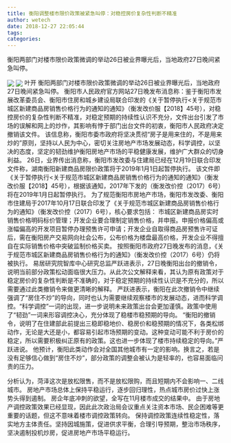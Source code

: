 ```yaml
---
title: 衡阳调整楼市限价政策被紧急叫停：对稳控房价复杂性判断不精准
author: wetech
date: 2018-12-27 22:05:44
tags: 
categories: 
---
```

衡阳两部门对楼市限价政策微调的举动26日被业界曝光后，当地政府27日晚间紧急叫停。
<!-- more -->
<img align="center" border="0" src="https://imgcdn.yicai.com/uppics/images/2018/12/70341d42c82cd03d0489c72ba50e5738.jpg" />
<img align="center" border="0" src="https://imgcdn.yicai.com/uppics/images/2018/12/b705ced006ec65331466801851725128.jpg" />
叶开
衡阳两部门对楼市限价政策微调的举动26日被业界曝光后，当地政府27日晚间紧急叫停。
衡阳市人民政府官方网站27日晚发布消息称：鉴于衡阳市发展改革委员会、衡阳市住房和城乡建设局联合印发的《关于暂停执行<关于规范市城区新建商品房销售价格行为的通知的通知》（衡发改价服【2018】45号），对稳控房价的复杂性判断不精准，对稳定预期的持续性认识不充分，文件出台引发了市场的误解和网上的炒作，其影响有悖于部门出台文件的初衷，衡阳市人民政府决定撤销该文件。
该信息称，衡阳市委市政府将坚决贯彻“房子是用来住的，不是用来炒的”原则，坚持以人民为中心，密切关注房地产市场发展动态，科学调控，以坚决的态度，坚定的韧劲维护衡阳房地产市场的平稳健康发展，维护广大群众的切身利益。
26日，业界传出消息称，衡阳市发改委与住建局已经在12月19日联合印发文件称，湖南衡阳新建商品房限价政策将于2019年1月1日起暂停执行。
该文件即《关于暂停执行<关于规范市城区新建商品房销售价格行为的通知的通知》（衡发改价服【2018】45号），根据该通知，2017年下发的（衡发改价控（2017）6号）将在2019年1月日起暂停执行。
为了规范衡阳市房地产市场，衡阳市发改委、衡阳市住建局于2017年10月17日联合印发了《关于规范市城区新建商品房销售价格行为的通知》（衡发改价控（2017）6号），核心要求包括：
市城区新建商品房实时销售价格明码标价管理；开发企业要合理制定销售价格，并申报。申报价格偏高或涨幅偏高的开发项目暂停办理预售许可申请；开发企业自取得商品房预售许可证后，需在衡阳房产交易网向社会公布，公布价格为楼盘最高价格，开发企业不得擅自在实际销售价格中突破监制价格买卖。
按照衡阳市政府27日晚发布的消息，《关于规范市城区新建商品房销售价格行为的通知》（衡发改价控（2017）6号）仍将被执行。
易居研究院智库中心研究总监严跃进表示，27日晚衡阳出台的撤销令，说明当前部分政策松动面临很大压力。从此次公文解释来看，其认为原有政策对于稳定房价的复杂性判断是不准确的，对于稳定预期的持续性认识是不充分的，所以需要通过此类撤销令来做更清晰的解释。
严跃进表示，衡阳在此次撤销令中继续强调了“房住不炒”的导向，同时也认为需要继续观察楼市的发展动态，进而科学调控。“科学调控”一词的出现，进一步说明未来政策出台会更加谨慎。政策中使用了“韧劲”一词来形容调控决心，充分体现了稳楼市稳预期的导向。
“衡阳的撤销令，说明了在住建部此前提出三稳即稳地价、稳房价和稳预期的情况下，各类松绑动作，无论是大还是小，都容易引起市场预期的变动。这种变动可能不利于房价的稳定，所以需要积极纠正原有的政策。这也进一步体现了楼市持续稳定的导向。”严跃进说。
他预计，衡阳此类动作会对全国其他城市有一定的影响。换言之，若是没有足够信心做到“房住不炒”，部分政策的调整会被认为是轻率的，也容易面临问责的压力。
 
 
分析认为，菏泽这次是放松限售，而不是放松限购，而且短期内不会影响一、二线城市。
房地产市场总体上保持平稳运行，逐步回归理性，热点城市房价过快上涨势头得到遏制。
房企年底冲刺的欲望，全写在11月楼市成交的结果中。
由于房地产调控政策效果已经显现，因此此次政治局会议重点关注资本市场、民企困难等更重要的话题，但这不意味着楼市调控政策转向。
保持调控政策连续性稳定性，落实地方主体责任。坚持因城施策，促进供求平衡，合理引导预期，整治市场秩序，坚决遏制投机炒房，促进房地产市场平稳运行。
